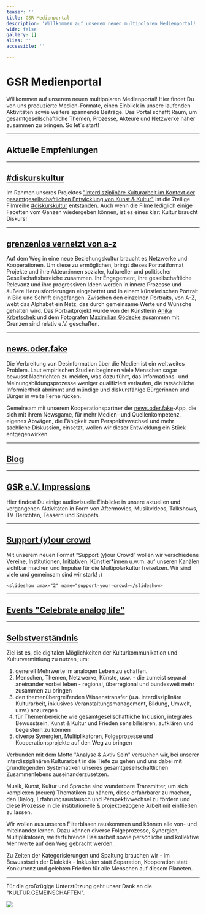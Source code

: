 ```yaml
---
teaser: ''
title: GSR Medienportal
description: 'Willkommen auf unserem neuen multipolaren Medienportal! '
wide: false
gallery: []
alias: ''
accessible: ''

---
```

# GSR Medienportal

Willkommen auf unserem neuen multipolaren Medienportal! Hier findet Du von uns produzierte Medien-Formate, einen Einblick in unsere laufenden Aktivitäten sowie weitere spannende Beiträge. Das Portal schafft Raum, um gesamtgesellschaftliche Themen, Prozesse, Akteure und Netzwerke näher zusammen zu bringen. So let´s start!

***

## Aktuelle Empfehlungen

<slideshow :max="2" name="gsr-medienportal-aktuelle-empfehlungen"></slideshow>

***

## [#diskurskultur](https://www.grenzensindrelativ.de/aktivitaeten/gsr-medienportal/diskurskultur)

Im Rahmen unseres Projektes ["Interdisziplinäre Kulturarbeit im Kontext der gesamtgesellschaftlichen Entwicklung von Kunst & Kultur"](https://www.grenzensindrelativ.de/aktivitaeten/projekte-und-veranstaltungen/interdisziplinaere-kulturarbeit/allgemein) ist die 7teilige Filmreihe [#diskurskultur](https://www.youtube.com/hashtag/diskurskultur) entstanden. Auch wenn die Filme lediglich einige Facetten vom Ganzen wiedergeben können, ist es eines klar: Kultur braucht Diskurs!

<video-gallery name="media-diskurskultur"></video-gallery>

***

## [grenzenlos vernetzt von a-z](https://www.grenzensindrelativ.de/aktivitaeten/gsr-medienportal/grenzenlos-vernetzt/grenzenlos-vernetzt)

Auf dem Weg in eine neue Beziehungskultur braucht es Netzwerke und Kooperationen. Um diese zu ermöglichen, bringt dieses Portraitformat Projekte und ihre Akteur:innen sozialer, kultureller und politischer Gesellschaftsbereiche zusammen. Ihr Engagement, ihre gesellschaftliche Relevanz und ihre progressiven Ideen werden in innere Prozesse und äußere Herausforderungen eingebettet und in einem künstlerischen Portrait in Bild und Schrift eingefangen. Zwischen den einzelnen Portraits, von A-Z, webt das Alphabet ein Netz, das durch gemeinsame Werte und Wünsche gehalten wird. Das Portraitprojekt wurde von der Künstlerin [Anika Krbetschek](www.anikakrb.com) und dem Fotografen [Maximilian Gödecke](www.max-goedecke.de) zusammen mit Grenzen sind relativ e.V. geschaffen.

<slideshow :max="2" name="gsr-medienportal-grenzenlosvernetzt"></slideshow>

***

## [news.oder.fake](https://www.grenzensindrelativ.de/aktivitaeten/gsr-medienportal/news.oder.fake/news.oder.fake)

Die Verbreitung von Desinformation über die Medien ist ein weltweites Problem. Laut empirischen Studien beginnen viele Menschen sogar bewusst Nachrichten zu meiden, was dazu führt, das Informations- und Meinungsbildungsprozesse weniger qualifiziert verlaufen, die tatsächliche Informiertheit abnimmt und mündige und diskursfähige Bürgerinnen und Bürger in weite Ferne rücken.

Gemeinsam mit unserem Kooperationspartner der [news.oder.fake](https://www.facebook.com/newsoderfake)-App, die sich mit ihrem Newsgame, für mehr Medien- und Quellenkompetenz, eigenes Abwägen, die Fähigkeit zum Perspektivwechsel und mehr sachliche Diskussion, einsetzt, wollen wir dieser Entwicklung ein Stück entgegenwirken.

<slideshow :max="2" name="gsr-medienportal-news.oder.fake"></slideshow>

***

## [Blog](https://www.grenzensindrelativ.de/aktivitaeten/gsr-medienportal/blog/grenzen-sind-relativ-musik-horen-und-inklusion)

<slideshow :max="2" name="media-blog"></slideshow>

***

## [GSR e.V. Impressions](https://www.grenzensindrelativ.de/aktivitaeten/gsr-medienportal/gsr-e.v.impressions)

Hier findest Du einige audiovisuelle Einblicke in unsere aktuellen und vergangenen Aktivitäten in Form von Aftermovies, Musikvideos, Talkshows, TV-Berichten, Teasern und Snippets.

<video-gallery name="gsr-medienportal-impressions"></video-gallery>

***

## [Support (y)our crowd](https://www.grenzensindrelativ.de/aktivitaeten/gsr-medienportal/support-your-crowd/info-support-y-our-crowd)

Mit unserem neuen Format “Support (y)our Crowd” wollen wir verschiedene Vereine, Institutionen, Initiativen, Künstler*innen u.w.m. auf unseren Kanälen sichtbar machen und Impulse für die Multipolarkultur freisetzen. Wir sind viele und gemeinsam sind wir stark! :)

    <slideshow :max="2" name="support-your-crowd></slideshow>

***

## [Events "Celebrate analog life"](https://www.grenzensindrelativ.de/aktivitaeten/gsr-medienportal/events-celebrate-analog-life)

<slideshow :max="2" name="gsr-medienportal-celebrate-analog-life"></slideshow>

***

## [Selbstverständnis](https://www.grenzensindrelativ.de/aktivitaeten/gsr-medienportal/selbstverstandnis)

Ziel ist es, die digitalen Möglichkeiten der Kulturkommunikation und Kulturvermittlung zu nutzen, um:

1. generell Mehrwerte im analogen Leben zu schaffen.
2. Menschen, Themen, Netzwerke, Künste, usw. - die zumeist separat aneinander vorbei leben - regional, überregional und bundesweit mehr zusammen zu bringen
3. den themenübergreifenden Wissenstransfer (u.a. interdisziplinäre Kulturarbeit, inklusives Veranstaltungsmanagement, Bildung, Umwelt, usw.) anzuregen
4. für Themenbereiche wie gesamtgesellschaftliche Inklusion, integrales Bewusstsein, Kunst & Kultur und Frieden sensibilisieren, aufklären und begeistern zu können
5. diverse Synergien, Multiplikatoren, Folgeprozesse und Kooperationsprojekte auf den Weg zu bringen

Verbunden mit dem Motto "Analyse & Aktiv Sein" versuchen wir, bei unserer interdisziplinären Kulturarbeit in die Tiefe zu gehen und uns dabei mit grundlegenden Systematiken unseres gesamtgesellschaftlichen Zusammenlebens auseinanderzusetzen.

Musik, Kunst, Kultur und Sprache sind wunderbare Transmitter, um sich komplexen (neuen) Thematiken zu nähern, diese erfahrbarer zu machen, den Dialog, Erfahrungsaustausch und Perspektivwechsel zu fördern und diese Prozesse in die institutionelle & projektbezogene Arbeit mit einfließen zu lassen.

Wir wollen aus unseren Filterblasen rauskommen und können alle von- und miteinander lernen. Dazu können diverse Folgeprozesse, Synergien, Multiplikatoren, weiterführende Basisarbeit sowie persönliche und kollektive Mehrwerte auf den Weg gebracht werden.

Zu Zeiten der Kategorisierungen und Spaltung brauchen wir - im Bewusstsein der Dialektik - Inklusion statt Separation, Kooperation statt Konkurrenz und gelebten Frieden für alle Menschen auf diesem Planeten.

***

Für die großzügige Unterstützung geht unser Dank an die "KULTUR.GEMEINSCHAFTEN".

![](/media/2022/11/logoleiste-kulturgemeinschaften-als-png.png)